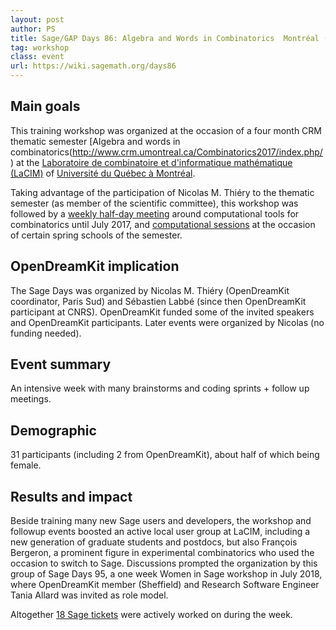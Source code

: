 ```yaml
---
layout: post
author: PS
title: Sage/GAP Days 86: Algebra and Words in Combinatorics  Montréal (Canada) 2017-04-17 to 21
tag: workshop
class: event
url: https://wiki.sagemath.org/days86
---
```


  ## Main goals

 This training workshop was organized at the
  occasion of a four month CRM thematic semester
  [Algebra and words in combinatorics(http://www.crm.umontreal.ca/Combinatorics2017/index.php/)
  at the [Laboratoire de combinatoire et d'informatique mathématique (LaCIM)](http://lacim.uqam.ca/en/) of
  [Université du Québec à Montréal](http://www.uqam.ca/).

  Taking advantage of the participation of Nicolas M. Thiéry to the thematic semester (as
  member of the scientific committee), this workshop was followed by a [weekly half-day
  meeting](https://wiki.sagemath.org/Montreal) around computational tools for
  combinatorics until July 2017, and [computational
  sessions](https://more-sagemath-tutorials.readthedocs.io/en/latest/2017-05-29-CRM/) at
  the occasion of certain spring schools of the semester.

  ## OpenDreamKit implication

 The Sage Days was organized by Nicolas M.
  Thiéry (OpenDreamKit coordinator, Paris Sud) and Sébastien Labbé (since then
  OpenDreamKit participant at CNRS). OpenDreamKit funded some of the invited speakers
  and OpenDreamKit participants. Later events were organized by Nicolas (no
  funding needed).

  ## Event summary

 An intensive week with many brainstorms and
  coding sprints + follow up meetings.

  ## Demographic

 31 participants (including 2 from OpenDreamKit), about
  half of which being female.

  ## Results and impact

 Beside training many new Sage users
  and developers, the workshop and followup events boosted an active
  local user group at LaCIM, including a new generation of graduate
  students and postdocs, but also François Bergeron, a prominent
  figure in experimental combinatorics who used the occasion to switch
  to Sage. Discussions prompted the organization by this group of
  Sage Days 95, a one week Women in Sage workshop in July 2018,
  where OpenDreamKit member (Sheffield) and Research Software Engineer Tania
  Allard was invited as role model.

  Altogether
 [18 Sage tickets]({https://trac.sagemath.org/query?status=closed&status=needs_info&status=needs_review&status=needs_work&status=new&status=positive_review&keywords=~days86&col=id&col=summary&col=status&col=time&col=changetime&col=author&col=reviewer&order=status}) were actively worked on during the week.

